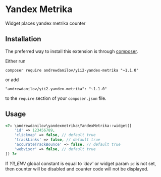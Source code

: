 Yandex Metrika
===================
Widget places yandex metrika counter

Installation
------------

The preferred way to install this extension is through [composer](http://getcomposer.org/download/).

Either run

```
composer require andrewdanilov/yii2-yandex-metrika "~1.1.0"
```

or add

```
"andrewdanilov/yii2-yandex-metrika": "~1.1.0"
```

to the `require` section of your `composer.json` file.


Usage
-----

```php
<?= \andrewdanilov\yandexmetrika\YandexMetrika::widget([
	'id' => 123456789,
	'clickmap' => false, // default true
	'trackLinks' => false, // default true
	'accurateTrackBounce' => false, // default true
	'webvisor' => false, // default true
]) ?>
```

If _YII_ENV_ global constant is equal to _'dev'_ or widget param `id` is not set, then counter will be disabled and counter code will not be displayed.
